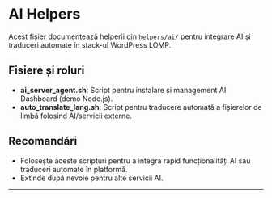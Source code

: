 # AI Helpers

Acest fișier documentează helperii din `helpers/ai/` pentru integrare AI și traduceri automate în stack-ul WordPress LOMP.

## Fisiere și roluri

- **ai_server_agent.sh**: Script pentru instalare și management AI Dashboard (demo Node.js).
- **auto_translate_lang.sh**: Script pentru traducere automată a fișierelor de limbă folosind AI/servicii externe.

## Recomandări
- Folosește aceste scripturi pentru a integra rapid funcționalități AI sau traduceri automate în platformă.
- Extinde după nevoie pentru alte servicii AI.

---
